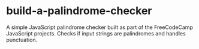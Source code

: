 # build-a-palindrome-checker
A simple JavaScript palindrome checker built as part of the FreeCodeCamp JavaScript projects. Checks if input strings are palindromes and handles punctuation.

